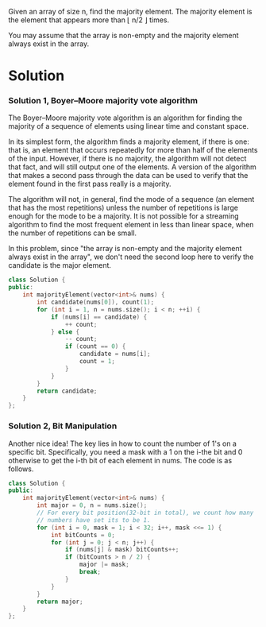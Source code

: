 Given an array of size n, find the majority element. The majority element is the element that appears more than ⌊ n/2 ⌋ times.

You may assume that the array is non-empty and the majority element always exist in the array.

# Solution
  
### Solution 1, Boyer–Moore majority vote algorithm
   
The Boyer–Moore majority vote algorithm is an algorithm for finding the majority of a sequence of elements using linear time and constant space.
  
In its simplest form, the algorithm finds a majority element, if there is one: that is, an element that occurs repeatedly for more than half of the elements of the input. However, if there is no majority, the algorithm will not detect that fact, and will still output one of the elements. A version of the algorithm that makes a second pass through the data can be used to verify that the element found in the first pass really is a majority.
  
The algorithm will not, in general, find the mode of a sequence (an element that has the most repetitions) unless the number of repetitions is large enough for the mode to be a majority. It is not possible for a streaming algorithm to find the most frequent element in less than linear space, when the number of repetitions can be small.  
  
  
In this problem, since "the array is non-empty and the majority element always exist in the array", we don't need the second loop here to verify the candidate is the major element.  
  
```cpp
class Solution {
public:
    int majorityElement(vector<int>& nums) {
        int candidate(nums[0]), count(1);
        for (int i = 1, n = nums.size(); i < n; ++i) {
            if (nums[i] == candidate) {
                ++ count;
            } else {
                -- count;
                if (count == 0) {
                    candidate = nums[i];
                    count = 1;
                }
            }
        }
        return candidate;
    }
};
```

### Solution 2, Bit Manipulation


Another nice idea! The key lies in how to count the number of 1's on a specific bit. Specifically, you need a mask with a 1 on the i-the bit and 0 otherwise to get the i-th bit of each element in nums. The code is as follows.

```cpp
class Solution {
public:
    int majorityElement(vector<int>& nums) {
        int major = 0, n = nums.size();
        // For every bit position(32-bit in total), we count how many
        // numbers have set its to be 1.
        for (int i = 0, mask = 1; i < 32; i++, mask <<= 1) {
            int bitCounts = 0;
            for (int j = 0; j < n; j++) {
                if (nums[j] & mask) bitCounts++;
                if (bitCounts > n / 2) {
                    major |= mask;
                    break;
                }
            }
        } 
        return major;
    } 
};
```

